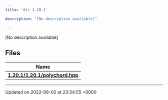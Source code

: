 ```yaml
---
title: 'dir 1.20.1'

description: "[No description available]"

---
```







[No description available]

## Files

| Name           |
| -------------- |
| **[1.20.1/1.20.1/polychord.hpp](/documentation/code/darkbit_development/files/1_820_81_2polychord_8hpp/#file-1.20.1/polychord.hpp)**  |






-------------------------------

Updated on 2022-08-02 at 23:34:55 +0000
